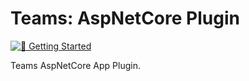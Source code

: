 <!-- Copyright (c) Microsoft Corporation. All rights reserved.-->
<!-- Licensed under the MIT License.-->

# Teams: AspNetCore Plugin

[![📖 Getting Started](https://img.shields.io/badge/📖%20Getting%20Started-blue?style=for-the-badge)](https://microsoft.github.io/teams-ai)

Teams AspNetCore App Plugin.